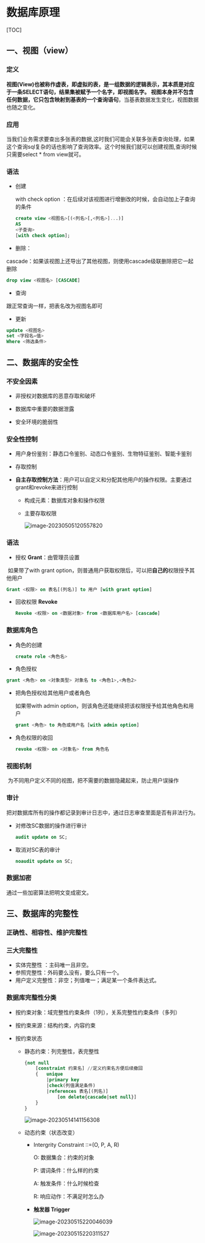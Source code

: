 # 数据库原理

[TOC]

## 一、视图（view）

### 定义

​	**视图(View)**也被称作虚表，即虚拟的表，是一组数据的逻辑表示，其本质是对应于一条SELECT语句，结果集被赋予一个名字，即视图名字。
视图本身并不包含任何数据，它只包含**映射到基表的一个查询语句**，当基表数据发生变化，视图数据也随之变化。

### 应用

​	当我们业务需求要查出多张表的数据,这时我们可能会关联多张表查询处理，如果这个查询sql复杂的话也影响了查询效率。这个时候我们就可以创建视图,查询时候只需要select * from view就可。

### 语法

- 创建

  with check option ：在后续对该视图进行增删改的时候，会自动加上子查询的条件

  ```sql
  create view <视图名>[(<列名>[,<列名>]...)]
  AS
  <子查询>
  [with check option];
  ```

-  删除：

  cascade：如果该视图上还导出了其他视图，则使用cascade级联删除把它一起删除

  ```sql
  drop view <视图名> [CASCADE]
  ```

-  查询

  跟正常查询一样，把表名改为视图名即可

-  更新

  ```sql
  update <视图名>
  set <字段名=值>
  Where <筛选条件>
  ```




## 二、数据库的安全性

### 不安全因素

- 非授权对数据库的恶意存取和破坏

- 数据库中重要的数据泄露

- 安全环境的脆弱性

### 安全性控制

- 用户身份鉴别：静态口令鉴别、动态口令鉴别、生物特征鉴别、智能卡鉴别

- 存取控制

- **自主存取控制方法**：用户可以自定义和分配其他用户的操作权限。主要通过grant和revoke来进行控制

  - 构成元素：数据库对象和操作权限

  - 主要存取权限

    ![image-20230505120557820](C:\Users\31067\AppData\Roaming\Typora\typora-user-images\image-20230505120557820.png)

### 语法

- 授权 **Grant**：由管理员设置

​		如果带了with grant option，则普通用户获取权限后，可以把**自己的**权限授予其他用户

```sql
Grant <权限> on 表名[(列名)] to 用户 [with grant option]
```

- 回收权限 **Revoke**

  ```sql
  Revoke <权限> on <数据对象> from <数据库用户名> [cascade]
  ```

### 数据库角色

- 角色的创建

  ```sql
  create role <角色名>
  ```

-  角色授权

  ```sql
  grant <角色> on <对象类型> 对象名 to <角色1>,<角色2>
  ```

- 把角色授权给其他用户或者角色 

  如果带with admin option，则该角色还能继续把该权限授予给其他角色和用户

  ```sql
  grant <角色> to 角色或用户名 [with admin option]
  ```

- 角色权限的收回

  ```sql
  revoke <权限> on <对象名> from 角色名
  ```

### 视图机制

​	为不同用户定义不同的视图，把不需要的数据隐藏起来，防止用户误操作

### 审计

​	把对数据库所有的操作都记录到审计日志中，通过日志审查里面是否有非法行为。

- 对修改SC数据的操作进行审计

  ```sql
  audit update on SC;
  ```

- 取消对SC表的审计

  ```sql
  noaudit update on SC;
  ```

### 数据加密

通过一些加密算法把明文变成密文。



## 三、数据库的完整性

### 正确性、相容性、维护完整性

### 三大完整性

- 实体完整性 ：主码唯一且非空。
- 参照完整性：外码要么没有，要么只有一个。
- 用户定义完整性：非空；列值唯一；满足某一个条件表达式。

### 数据库完整性分类

- 按约束对象：域完整性约束条件（1列），关系完整性约束条件（多列）

- 按约束来源：结构约束，内容约束

- 按约束状态

  - 静态约束：列完整性，表完整性

    ```sql
    {not null
    	[constraint 约束名] //定义约束名方便后续撤回
    	{	unique
    		|primary key
    		|check(列值满足条件)
    		|references 表名[(列名)]
    			[on delete{cascade|set null}]
    	}
    }
    ```

    ![image-20230514141156308](C:\Users\31067\AppData\Roaming\Typora\typora-user-images\image-20230514141156308.png)

  - 动态约束（状态改变）

    - Intergrity Constraint ::=(O, P, A, R)
  
      O: 数据集合：约束的对象
  
      P: 谓词条件：什么样的约束
  
      A: 触发条件：什么时候检查
  
      R: 响应动作：不满足时怎么办
  
    - **触发器 Trigger**
  
      ![image-20230515220046039](C:\Users\31067\AppData\Roaming\Typora\typora-user-images\image-20230515220046039.png)
  
      ![image-20230515220311527](C:\Users\31067\AppData\Roaming\Typora\typora-user-images\image-20230515220311527.png)
  
